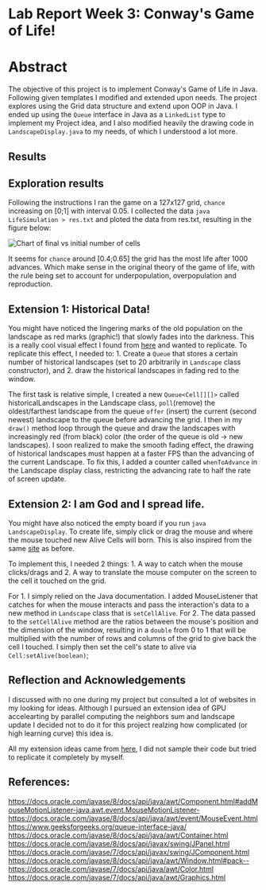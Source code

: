 # Lab Report Week 3: Conway's Game of Life!

# Abstract
The objective of this project is to implement Conway's Game of Life in Java. Following given templates I modified and extended upon needs. The project explores using the Grid data structure and extend upon OOP in Java. I ended up using the `Queue` interface in Java as a `LinkedList` type to implement my Project idea, and I also modified heavily the drawing code in `LandscapeDisplay.java` to my needs, of which I understood a lot more. 

## Results

## Exploration results 
Following the instructions I ran the game on a 127x127 grid, `chance` increasing on [0;1] with interval 0.05. I collected the data `java LifeSimulation > res.txt` and ploted the data from res.txt, resulting in the figure below: 

![Chart of final vs initial number of cells](path) 

It seems for `chance` around [0.4;0.65] the grid has the most life after 1000 advances. Which make sense in the original theory of the game of life, with the rule being set to account for underpopulation, overpopulation and reproduction. 

## Extension 1: Historical Data!
You might have noticed the lingering marks of the old population on the landscape as red marks (graphic!) that slowly fades into the darkness. This is a really cool visual effect I found from [here](https://www.patater.com/life/) and wanted to replicate. To replicate this effect, I needed to: 1. Create a `Queue` that stores a certain number of historical landscapes (set to 20 arbitrarily in `Landscape` class constructor), and 2. draw the historical landscapes in fading red to the window.

The first task is relative simple, I created a new `Queue<Cell[][]>` called historicalLandscapes in the Landscape class, `poll`(remove) the oldest/farthest landscape from the queue `offer` (insert) the current (second newest) landscape to the queue before advancing the grid.
I then in my `draw()` method loop through the queue and draw the landscapes with increasingly red (from black) color (the order of the queue is old -> new landscapes). I soon realized to make the smooth fading effect, the drawing of historical landscapes must happen at a faster FPS than the advancing of the current Landscape. To fix this, I added a counter called `whenToAdvance` in the Landscape display class, restricting the advancing rate to half the rate of screen update.

## Extension 2: I am God and I spread life.
You might have also noticed the empty board if you run `java LandscapeDisplay`. To create life, simply click or drag the mouse and where the mouse touched new Alive Cells will born. This is also inspired from the same [site](https://www.patater.com/life/) as before. 

To implement this, I needed 2 things: 1. A way to catch when the mouse clicks/drags and 2. A way to translate the mouse computer on the screen to the cell it touched on the grid. 

For 1. I simply relied on the Java documentation. I added MouseListener that catches for when the mouse interacts and pass the interaction's data to a new method in `Landscape` class that is `setCellAlive`. 
For 2. The data passed to the `setCellAlive` method are the ratios between the mouse's position and the dimension of the window, resulting in a `double` from 0 to 1 that will be multiplied with the number of rows and columns of the grid to give back the cell I touched. I simply then set the cell's state to alive via `Cell:setAlive(boolean)`;

## Reflection and Acknowledgements
I discussed with no one during my project but consulted a lot of websites in my looking for ideas. Although I pursued an extension idea of GPU accelearting by parallel computing the neighbors sum and landscape update I decided not to do it for this project realzing how complicated (or high learning curve) this idea is. 

All my extension ideas came from [here](https://www.patater.com/life/), I did not sample their code but tried to replicate it completely by myself.

## References: 
https://docs.oracle.com/javase/8/docs/api/java/awt/Component.html#addMouseMotionListener-java.awt.event.MouseMotionListener-
https://docs.oracle.com/javase/8/docs/api/java/awt/event/MouseEvent.html
https://www.geeksforgeeks.org/queue-interface-java/
https://docs.oracle.com/javase/8/docs/api/java/awt/Container.html
https://docs.oracle.com/javase/8/docs/api/javax/swing/JPanel.html
https://docs.oracle.com/javase/7/docs/api/javax/swing/JComponent.html
https://docs.oracle.com/javase/8/docs/api/java/awt/Window.html#pack--
https://docs.oracle.com/javase/7/docs/api/java/awt/Color.html
https://docs.oracle.com/javase/7/docs/api/java/awt/Graphics.html

